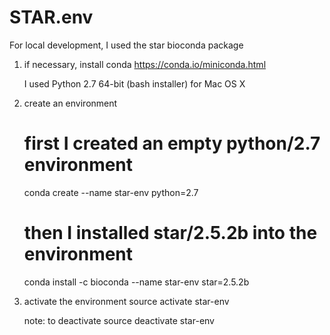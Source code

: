 # STAR.env

For local development, I used the star bioconda package

1) if necessary, install conda
    https://conda.io/miniconda.html

    I used Python 2.7 64-bit (bash installer) for Mac OS X

2) create an environment

    # first I created an empty python/2.7 environment
    conda create --name star-env python=2.7

    # then I installed star/2.5.2b into the environment
    conda install -c bioconda --name star-env star=2.5.2b 

3) activate the environment
    source activate star-env

    note: to deactivate
    source deactivate star-env
